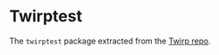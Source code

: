 # Twirptest

The `twirptest` package extracted from the [Twirp repo](https://github.com/twitchtv/twirp).

